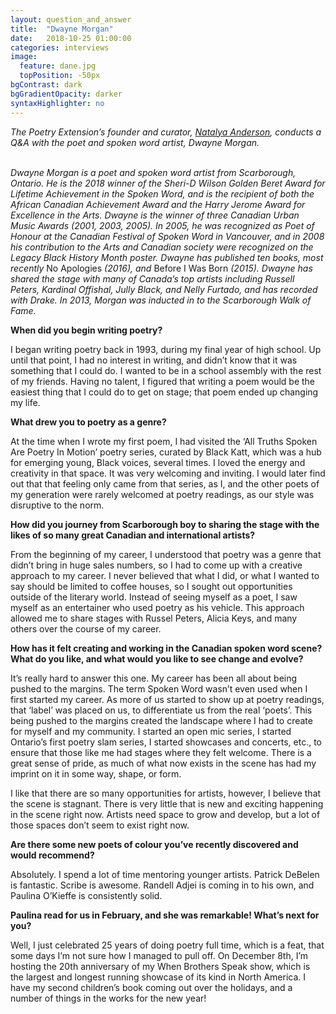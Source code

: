 ```yaml
---
layout: question_and_answer
title:  "Dwayne Morgan"
date:   2018-10-25 01:00:00
categories: interviews
image:
  feature: dane.jpg
  topPosition: -50px
bgContrast: dark
bgGradientOpacity: darker
syntaxHighlighter: no
---
```


<em>The Poetry Extension’s founder and curator, <a href="http://www.natalyaanderson.com" target="_blank">Natalya Anderson</a>, conducts a Q&A with the poet and spoken word artist, Dwayne Morgan.</em>
<br/><br/>

<em>Dwayne Morgan is a poet and spoken word artist from Scarborough, Ontario. He is the 2018 winner of the Sheri-D Wilson Golden Beret Award for Lifetime Achievement in the Spoken Word, and is the recipient of both the African Canadian Achievement Award and the Harry Jerome Award for Excellence in the Arts. Dwayne is the winner of three Canadian Urban Music Awards (2001, 2003, 2005). In 2005, he was recognized as Poet of Honour at the Canadian Festival of Spoken Word in Vancouver, and in 2008 his contribution to the Arts and Canadian society were recognized on the Legacy Black History Month poster. Dwayne has published ten books, most recently </em>No Apologies<em> (2016), and </em>Before I Was Born<em> (2015). Dwayne has shared the stage with many of Canada’s top artists including Russell Peters, Kardinal Offishal, Jully Black, and Nelly Furtado, and has recorded with Drake. In 2013, Morgan was inducted in to the Scarborough Walk of Fame.</em>

<strong>When did you begin writing poetry?</strong>

I began writing poetry back in 1993, during my final year of high school. Up until that point, I had no interest in writing, and didn’t know that it was something that I could do. I wanted to be in a school assembly with the rest of my friends. Having no talent, I figured that writing a poem would be the easiest thing that I could do to get on stage; that poem ended up changing my life.

<strong>What drew you to poetry as a genre?</strong>

At the time when I wrote my first poem, I had visited the ‘All Truths Spoken Are Poetry In Motion’ poetry series, curated by Black Katt, which was a hub for emerging young, Black voices, several times. I loved the energy and creativity in that space. It was very welcoming and inviting. I would later find out that that feeling only came from that series, as I, and the other poets of my generation were rarely welcomed at poetry readings, as our style was disruptive to the norm.

<strong>How did you journey from Scarborough boy to sharing the stage with the likes of so many great Canadian and international artists?</strong>

From the beginning of my career, I understood that poetry was a genre that didn’t bring in huge sales numbers, so I had to come up with a creative approach to my career. I never believed that what I did, or what I wanted to say should be limited to coffee houses, so I sought out opportunities outside of the literary world. Instead of seeing myself as a poet, I saw myself as an entertainer who used poetry as his vehicle. This approach allowed me to share stages with Russel Peters, Alicia Keys, and many others over the course of my career.

<strong>How has it felt creating and working in the Canadian spoken word scene? What do you like, and what would you like to see change and evolve?</strong>

It’s really hard to answer this one. My career has been all about being pushed to the margins. The term Spoken Word wasn’t even used when I first started my career. As more of us started to show up at poetry readings, that ‘label’ was placed on us, to differentiate us from the real ‘poets’. This being pushed to the margins created the landscape where I had to create for myself and my community. I started an open mic series, I started Ontario’s first poetry slam series, I started showcases and concerts, etc., to ensure that those like me had stages where they felt welcome. There is a great sense of pride, as much of what now exists in the scene has had my imprint on it in some way, shape, or form.

I like that there are so many opportunities for artists, however, I believe that the scene is stagnant. There is very little that is new and exciting happening in the scene right now. Artists need space to grow and develop, but a lot of those spaces don’t seem to exist right now.

<strong>Are there some new poets of colour you’ve recently discovered and would recommend?</strong>

Absolutely. I spend a lot of time mentoring younger artists. Patrick DeBelen is fantastic. Scribe is awesome. Randell Adjei is coming in to his own, and Paulina O’Kieffe is consistently solid.

<strong>Paulina read for us in February, and she was remarkable! What’s next for you?</strong>

Well, I just celebrated 25 years of doing poetry full time, which is a feat, that some days I’m not sure how I managed to pull off. On December 8th, I’m hosting the 20th anniversary of my When Brothers Speak show, which is the largest and longest running showcase of its kind in North America. I have my second children’s book coming out over the holidays, and a number of things in the works for the new year!
